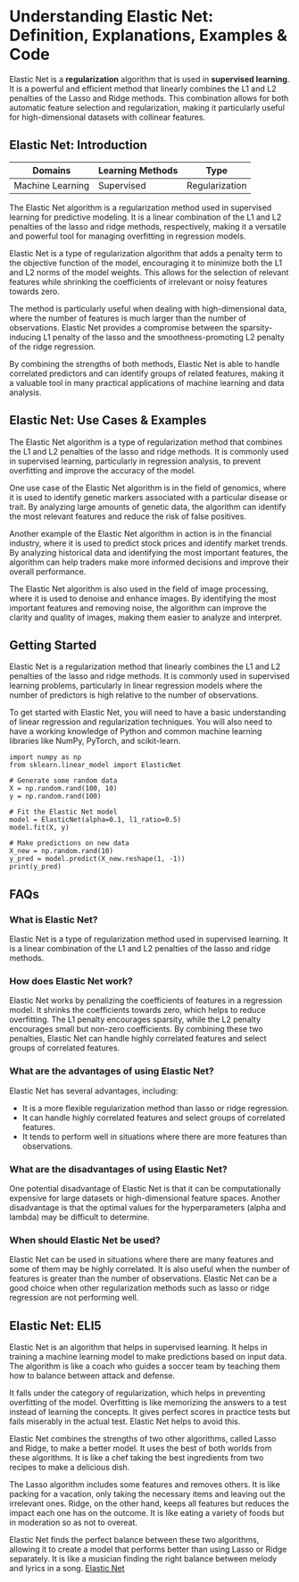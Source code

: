 # Understanding Elastic Net: Definition, Explanations, Examples & Code

Elastic Net is a **regularization** algorithm that is used in **supervised
learning**. It is a powerful and efficient method that linearly combines the
L1 and L2 penalties of the Lasso and Ridge methods. This combination allows
for both automatic feature selection and regularization, making it
particularly useful for high-dimensional datasets with collinear features.

## Elastic Net: Introduction

Domains | Learning Methods | Type  
---|---|---  
Machine Learning | Supervised | Regularization  
  
The Elastic Net algorithm is a regularization method used in supervised
learning for predictive modeling. It is a linear combination of the L1 and L2
penalties of the lasso and ridge methods, respectively, making it a versatile
and powerful tool for managing overfitting in regression models.

Elastic Net is a type of regularization algorithm that adds a penalty term to
the objective function of the model, encouraging it to minimize both the L1
and L2 norms of the model weights. This allows for the selection of relevant
features while shrinking the coefficients of irrelevant or noisy features
towards zero.

The method is particularly useful when dealing with high-dimensional data,
where the number of features is much larger than the number of observations.
Elastic Net provides a compromise between the sparsity-inducing L1 penalty of
the lasso and the smoothness-promoting L2 penalty of the ridge regression.

By combining the strengths of both methods, Elastic Net is able to handle
correlated predictors and can identify groups of related features, making it a
valuable tool in many practical applications of machine learning and data
analysis.

## Elastic Net: Use Cases & Examples

The Elastic Net algorithm is a type of regularization method that combines the
L1 and L2 penalties of the lasso and ridge methods. It is commonly used in
supervised learning, particularly in regression analysis, to prevent
overfitting and improve the accuracy of the model.

One use case of the Elastic Net algorithm is in the field of genomics, where
it is used to identify genetic markers associated with a particular disease or
trait. By analyzing large amounts of genetic data, the algorithm can identify
the most relevant features and reduce the risk of false positives.

Another example of the Elastic Net algorithm in action is in the financial
industry, where it is used to predict stock prices and identify market trends.
By analyzing historical data and identifying the most important features, the
algorithm can help traders make more informed decisions and improve their
overall performance.

The Elastic Net algorithm is also used in the field of image processing, where
it is used to denoise and enhance images. By identifying the most important
features and removing noise, the algorithm can improve the clarity and quality
of images, making them easier to analyze and interpret.

## Getting Started

Elastic Net is a regularization method that linearly combines the L1 and L2
penalties of the lasso and ridge methods. It is commonly used in supervised
learning problems, particularly in linear regression models where the number
of predictors is high relative to the number of observations.

To get started with Elastic Net, you will need to have a basic understanding
of linear regression and regularization techniques. You will also need to have
a working knowledge of Python and common machine learning libraries like
NumPy, PyTorch, and scikit-learn.

    
    
    
    import numpy as np
    from sklearn.linear_model import ElasticNet
    
    # Generate some random data
    X = np.random.rand(100, 10)
    y = np.random.rand(100)
    
    # Fit the Elastic Net model
    model = ElasticNet(alpha=0.1, l1_ratio=0.5)
    model.fit(X, y)
    
    # Make predictions on new data
    X_new = np.random.rand(10)
    y_pred = model.predict(X_new.reshape(1, -1))
    print(y_pred)
    
    

## FAQs

### What is Elastic Net?

Elastic Net is a type of regularization method used in supervised learning. It
is a linear combination of the L1 and L2 penalties of the lasso and ridge
methods.

### How does Elastic Net work?

Elastic Net works by penalizing the coefficients of features in a regression
model. It shrinks the coefficients towards zero, which helps to reduce
overfitting. The L1 penalty encourages sparsity, while the L2 penalty
encourages small but non-zero coefficients. By combining these two penalties,
Elastic Net can handle highly correlated features and select groups of
correlated features.

### What are the advantages of using Elastic Net?

Elastic Net has several advantages, including:

  * It is a more flexible regularization method than lasso or ridge regression.
  * It can handle highly correlated features and select groups of correlated features.
  * It tends to perform well in situations where there are more features than observations.

### What are the disadvantages of using Elastic Net?

One potential disadvantage of Elastic Net is that it can be computationally
expensive for large datasets or high-dimensional feature spaces. Another
disadvantage is that the optimal values for the hyperparameters (alpha and
lambda) may be difficult to determine.

### When should Elastic Net be used?

Elastic Net can be used in situations where there are many features and some
of them may be highly correlated. It is also useful when the number of
features is greater than the number of observations. Elastic Net can be a good
choice when other regularization methods such as lasso or ridge regression are
not performing well.

## Elastic Net: ELI5

Elastic Net is an algorithm that helps in supervised learning. It helps in
training a machine learning model to make predictions based on input data. The
algorithm is like a coach who guides a soccer team by teaching them how to
balance between attack and defense.

It falls under the category of regularization, which helps in preventing
overfitting of the model. Overfitting is like memorizing the answers to a test
instead of learning the concepts. It gives perfect scores in practice tests
but fails miserably in the actual test. Elastic Net helps to avoid this.

Elastic Net combines the strengths of two other algorithms, called Lasso and
Ridge, to make a better model. It uses the best of both worlds from these
algorithms. It is like a chef taking the best ingredients from two recipes to
make a delicious dish.

The Lasso algorithm includes some features and removes others. It is like
packing for a vacation, only taking the necessary items and leaving out the
irrelevant ones. Ridge, on the other hand, keeps all features but reduces the
impact each one has on the outcome. It is like eating a variety of foods but
in moderation so as not to overeat.

Elastic Net finds the perfect balance between these two algorithms, allowing
it to create a model that performs better than using Lasso or Ridge
separately. It is like a musician finding the right balance between melody and
lyrics in a song.
[Elastic Net](https://serp.ai/elastic-net/)
